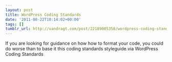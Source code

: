 ```yaml
---
layout: post
title: WordPress Coding Standards
date: '2011-08-22T10:14:02+00:00'
tags: []
tumblr_url: http://vandragt.com/post/22189005358/wordpress-coding-standards
---
```

If you are looking for guidance on how how to format your code, you could do worse than to base it this coding standards styleguide.via WordPress Coding Standards
